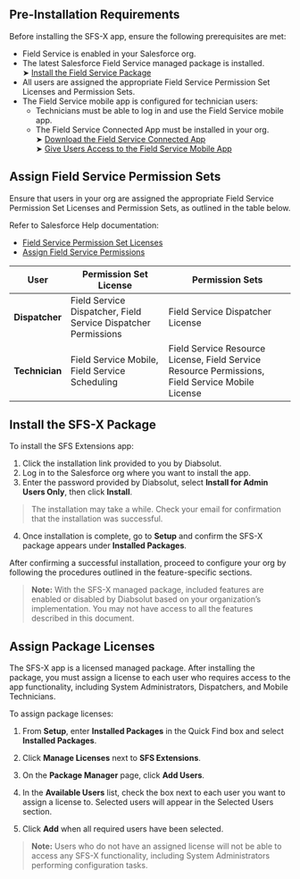 ## Pre-Installation Requirements
Before installing the SFS-X app, ensure the following prerequisites are met:

- Field Service is enabled in your Salesforce org.
- The latest Salesforce Field Service managed package is installed.  
  ➤ [Install the Field Service Package](https://fsl.secure.force.com/install)
- All users are assigned the appropriate Field Service Permission Set Licenses and Permission Sets.  
- The Field Service mobile app is configured for technician users:
  - Technicians must be able to log in and use the Field Service mobile app.
  - The Field Service Connected App must be installed in your org.  
    ➤ [Download the Field Service Connected App](https://help.salesforce.com/s/articleView?id=sf.mfs_prepare.htm&type=5)  
    ➤ [Give Users Access to the Field Service Mobile App](https://help.salesforce.com/s/articleView?id=service.mfs_perms_standard.htm&type=5)

## Assign Field Service Permission Sets

Ensure that users in your org are assigned the appropriate Field Service Permission Set Licenses and Permission Sets, as outlined in the table below.

Refer to Salesforce Help documentation:

- [Field Service Permission Set Licenses](https://help.salesforce.com/s/articleView?id=sf.field_service_psl.htm)
- [Assign Field Service Permissions](https://help.salesforce.com/s/articleView?id=sf.field_service_permissions.htm)

| User                     | Permission Set License                         | Permission Sets                                        |
|--------------------------|------------------------------------------------|--------------------------------------------------------|
| **Dispatcher**           | Field Service Dispatcher, Field Service Dispatcher Permissions | Field Service Dispatcher License       |
| **Technician**           | Field Service Mobile, Field Service Scheduling                 | Field Service Resource License, Field Service Resource Permissions, Field Service Mobile License                 |  

## Install the SFS-X Package

To install the SFS Extensions app:

1. Click the installation link provided to you by Diabsolut.
2. Log in to the Salesforce org where you want to install the app.
3. Enter the password provided by Diabsolut, select **Install for Admin Users Only**, then click **Install**.
> The installation may take a while. Check your email for confirmation that the installation was successful.
4. Once installation is complete, go to **Setup** and confirm the SFS-X package appears under **Installed Packages**.

After confirming a successful installation, proceed to configure your org by following the procedures outlined in the feature-specific sections.

> **Note:** With the SFS-X managed package, included features are enabled or disabled by Diabsolut based on your organization’s implementation. You may not have access to all the features described in this document.
## Assign Package Licenses

The SFS-X app is a licensed managed package. After installing the package, you must assign a license to each user who requires access to the app functionality, including System Administrators, Dispatchers, and Mobile Technicians.

To assign package licenses:

1. From **Setup**, enter **Installed Packages** in the Quick Find box and select **Installed Packages**.

2. Click **Manage Licenses** next to **SFS Extensions**.

3. On the **Package Manager** page, click **Add Users**.

4. In the **Available Users** list, check the box next to each user you want to assign a license to.
   Selected users will appear in the Selected Users section.

5. Click **Add** when all required users have been selected.

> **Note:** Users who do not have an assigned license will not be able to access any SFS-X functionality, including System Administrators performing configuration tasks.






[def]: https://help.salesforce.com/s/articleView?id=sf.mfs_prepare.htm&type=5